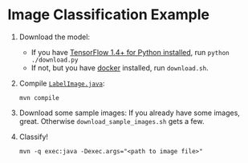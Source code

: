 # Image Classification Example

1. Download the model:
   - If you have [TensorFlow 1.4+ for Python installed](https://www.tensorflow.org/install/),
     run `python ./download.py`
   - If not, but you have [docker](https://www.docker.com/get-docker) installed,
     run `download.sh`.

2. Compile [`LabelImage.java`](src/main/java/LabelImage.java):

   ```
   mvn compile
   ```

3. Download some sample images:
   If you already have some images, great. Otherwise `download_sample_images.sh`
   gets a few.

3. Classify!

   ```
   mvn -q exec:java -Dexec.args="<path to image file>"
   ```
